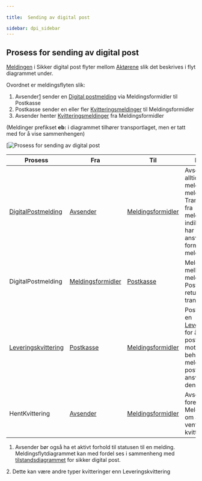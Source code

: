```yaml
---
 
title:  Sending av digital post  

sidebar: dpi_sidebar
---
```


## Prosess for sending av digital post

[Meldingen]({{site.baseurl}}/resources/begrep/sikkerDigitalPost/meldinger/index) i Sikker digital post flyter mellom
[Aktørene]({{site.baseurl}}/resources/begrep/sikkerDigitalPost/forretningslag/Aktorer) slik det beskrives i flyt diagrammet under.

Ovordnet er meldingsflyten slik:

1.  Avsender[1](#Link1) sender en [Digital
    postmelding](sdp_digitalpostmeldinger.html) via Meldingsformidler
    til Postkasse
2.  Postkasse sender en eller fler
    [Kvitteringsmeldinger]({{site.baseurl}}/resources/begrep/sikkerDigitalPost/meldinger/KvitteringsMelding) til
    Meldingsformidler
3.  Avsender henter
    [Kvitteringsmeldinger]({{site.baseurl}}/resources/begrep/sikkerDigitalPost/meldinger/KvitteringsMelding) fra
    Meldingsformidler

(Meldinger prefikset **eb:** i diagrammet tilhører transportlaget, men
er tatt med for å vise sammenhengen)

[![Prosess for sending av digital post]({{site.baseurl}}/resources/begrep/sikkerDigitalPost/forretningslag/DigitalpostMelding.png)

| Prosess      | Fra    | Til     | Beskrivelse        |
| ---- | --- | --- | --- |
| [DigitalPostmelding]({{site.baseurl}}/resources/begrep/sikkerDigitalPost/meldinger/DigitalPostMelding)   | [Avsender]({{site.baseurl}}/resources/begrep/sikkerDigitalPost/forretningslag/Aktorer)          | [Meldingsformidler]({{site.baseurl}}/resources/begrep/sikkerDigitalPost/forretningslag/Aktorer) | Avsender sender alltid sine meldinger til meldingsformidler. Transportkvittering fra meldingsformidler indikerer at denne har tatt over ansvaret for videre formidling av meldingen                       |
| DigitalPostmelding                                      | [Meldingsformidler]({{site.baseurl}}/resources/begrep/sikkerDigitalPost/forretningslag/Aktorer) | [Postkasse]({{site.baseurl}}/resources/begrep/sikkerDigitalPost/forretningslag/Aktorer)         | Meldingsformidler mellomlagrer meldingen inntil Postkassen har returnert en transportkvittering.                                                                                                          |
| [Leveringskvittering]({{site.baseurl}}/resources/begrep/sikkerDigitalPost/meldinger/LeveringsKvittering) | [Postkasse]({{site.baseurl}}/resources/begrep/sikkerDigitalPost/forretningslag/Aktorer)         | [Meldingsformidler]({{site.baseurl}}/resources/begrep/sikkerDigitalPost/forretningslag/Aktorer) | Postkassen sender en [Leveringskvittering]({{site.baseurl}}/resources/begrep/sikkerDigitalPost/meldinger/LeveringsKvittering) for å signalisere at postkassen har mottatt og behandlet meldingen, og postkassen tar ansvar for å levere denne til Mottaker |
| HentKvittering                                          | [Avsender]({{site.baseurl}}/resources/begrep/sikkerDigitalPost/forretningslag/Aktorer)          | [Meldingsformidler]({{site.baseurl}}/resources/begrep/sikkerDigitalPost/forretningslag/Aktorer) | Avsender sender forespørsel til Meldingsformidler om å få levert ventende kvitteringer[2](#link2)                                                                                                               |

<a name="Link1"></a>   
1. Avsender bør også ha et aktivt forhold til statusen til en melding.
    Meldingsflytdiagrammet kan med fordel ses i sammenheng med
    [tilstandsdiagrammet]({{site.baseurl}}/resources/begrep/sikkerDigitalPost/forretningslag/avsender_tilstanddiagram) for sikker digital
    post.
  
<a name="Link2"></a> 
2.  Dette kan være andre typer kvitteringer enn Leveringskvittering
